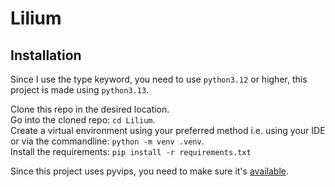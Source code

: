 # Lilium

## Installation
Since I use the type keyword, you need to use `python3.12` or higher, this project is made using `python3.13`.

Clone this repo in the desired location.\
Go into the cloned repo: `cd Lilium`.\
Create a virtual environment using your preferred method i.e. using your IDE or via the commandline: `python -m venv .venv`.\
Install the requirements: `pip install -r requirements.txt`

Since this project uses pyvips, you need to make sure it's [available](https://github.com/libvips/pyvips?tab=readme-ov-file#local-installation).
